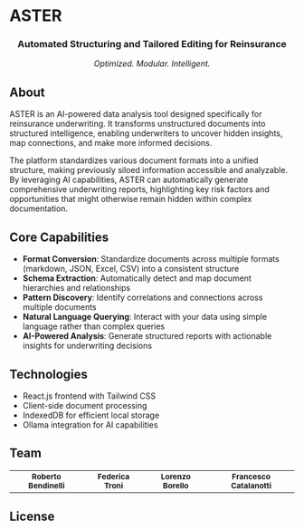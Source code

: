 # ASTER

<div align="center">
  <h3>Automated Structuring and Tailored Editing for Reinsurance</h3>
  <p><i>Optimized. Modular. Intelligent.</i></p>
</div>

## About

ASTER is an AI-powered data analysis tool designed specifically for reinsurance underwriting. It transforms unstructured documents into structured intelligence, enabling underwriters to uncover hidden insights, map connections, and make more informed decisions.

The platform standardizes various document formats into a unified structure, making previously siloed information accessible and analyzable. By leveraging AI capabilities, ASTER can automatically generate comprehensive underwriting reports, highlighting key risk factors and opportunities that might otherwise remain hidden within complex documentation.

## Core Capabilities

- **Format Conversion**: Standardize documents across multiple formats (markdown, JSON, Excel, CSV) into a consistent structure
- **Schema Extraction**: Automatically detect and map document hierarchies and relationships
- **Pattern Discovery**: Identify correlations and connections across multiple documents
- **Natural Language Querying**: Interact with your data using simple language rather than complex queries
- **AI-Powered Analysis**: Generate structured reports with actionable insights for underwriting decisions

## Technologies

- React.js frontend with Tailwind CSS
- Client-side document processing
- IndexedDB for efficient local storage
- Ollama integration for AI capabilities

## Team

<div align="center">
  <table>
    <tr>
      <td align="center"><sub><b>Roberto Bendinelli</b></sub></td>
      <td align="center"><sub><b>Federica Troni</b></sub></td>
      <td align="center"><sub><b>Lorenzo Borello</b></sub></td>
      <td align="center"><sub><b>Francesco Catalanotti</b></sub></td>
    </tr>
  </table>
</div>

## License

